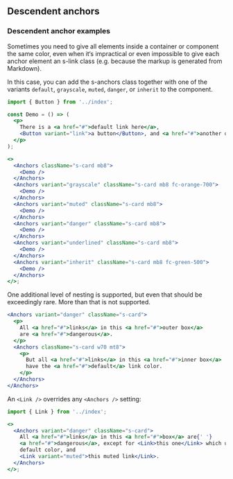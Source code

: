 ## Descendent anchors

### Descendent anchor examples

Sometimes you need to give all <a> elements inside a container or component the same color, even when it‘s impractical or even impossible to give each anchor element an s-link class (e.g. because the markup is generated from Markdown).

In this case, you can add the s-anchors class together with one of the variants `default`, `grayscale`, `muted`, `danger`, or `inherit` to the component.

```jsx padded
import { Button } from '../index';

const Demo = () => (
  <p>
    There is a <a href="#">default link here</a>,
    <Button variant="link">a button</Button>, and <a href="#">another one</a>.
  </p>
);

<>
  <Anchors className="s-card mb8">
    <Demo />
  </Anchors>
  <Anchors variant="grayscale" className="s-card mb8 fc-orange-700">
    <Demo />
  </Anchors>
  <Anchors variant="muted" className="s-card mb8">
    <Demo />
  </Anchors>
  <Anchors variant="danger" className="s-card mb8">
    <Demo />
  </Anchors>
  <Anchors variant="underlined" className="s-card mb8">
    <Demo />
  </Anchors>
  <Anchors variant="inherit" className="s-card mb8 fc-green-500">
    <Demo />
  </Anchors>
</>;
```

One additional level of nesting is supported, but even that should be exceedingly rare. More than that is not supported.

```jsx padded
<Anchors variant="danger" className="s-card">
  <p>
    All <a href="#">links</a> in this <a href="#">outer box</a>
    are <a href="#">dangerous</a>.
  </p>
  <Anchors className="s-card w70 mt8">
    <p>
      But all <a href="#">links</a> in this <a href="#">inner box</a>
      have the <a href="#">default</a> link color.
    </p>
  </Anchors>
</Anchors>
```

An `<Link />` overrides any `<Anchors />` setting:

```jsx padded
import { Link } from '../index';

<>
  <Anchors variant="danger" className="s-card">
    All <a href="#">links</a> in this <a href="#">box</a> are{' '}
    <a href="#">dangerous</a>, except for <Link>this one</Link> which uses the
    default color, and
    <Link variant="muted">this muted link</Link>.
  </Anchors>
</>;
```
